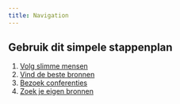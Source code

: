 ```yaml
---
title: Navigation
---
```


## Gebruik dit simpele stappenplan
1.  [Volg slimme mensen](#follow-cool-people)
2.  [Vind de beste bronnen](#find-the-best-sources)
3.  [Bezoek conferenties](#attend-conferences)
4.  [Zoek je eigen bronnen](#get-your-own-sources)